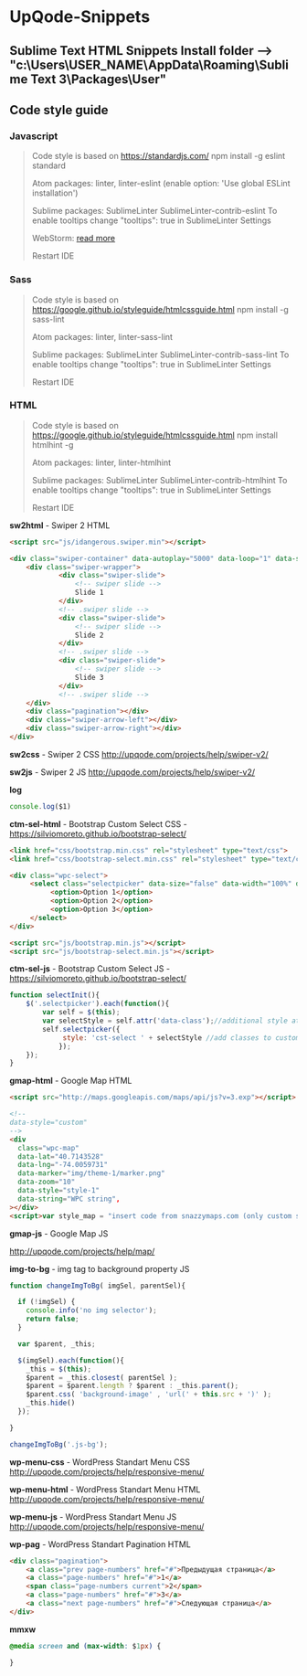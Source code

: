 # UpQode-Snippets

Sublime Text HTML Snippets
Install folder --> "c:\Users\USER_NAME\AppData\Roaming\Sublime Text 3\Packages\User\"
---

## Code style guide
### Javascript
> Code style is based on https://standardjs.com/
> npm install -g eslint standard
>
> Atom packages: linter, linter-eslint (enable option: 'Use global ESLint installation')
>
> Sublime packages: SublimeLinter SublimeLinter-contrib-eslint
> To enable tooltips change "tooltips": true in SublimeLinter Settings
>
> WebStorm: [read more](https://github.com/feross/standard/blob/master/docs/webstorm.md)
>
> Restart IDE

### Sass
> Code style is based on https://google.github.io/styleguide/htmlcssguide.html
> npm install -g sass-lint
>
> Atom packages: linter, linter-sass-lint
>
> Sublime packages: SublimeLinter SublimeLinter-contrib-sass-lint
> To enable tooltips change "tooltips": true in SublimeLinter Settings
>
> Restart IDE

### HTML
> Code style is based on https://google.github.io/styleguide/htmlcssguide.html
> npm install htmlhint -g
>
> Atom packages: linter, linter-htmlhint
>
> Sublime packages: SublimeLinter SublimeLinter-contrib-htmlhint
> To enable tooltips change "tooltips": true in SublimeLinter Settings
>
> Restart IDE


__sw2html__ - Swiper 2 HTML

```html
<script src="js/idangerous.swiper.min"></script>

<div class="swiper-container" data-autoplay="5000" data-loop="1" data-speed="1000" data-slides-per-view="responsive" data-add-slides="1" data-xs-slides="1" data-sm-slides="1" data-md-slides="1" data-lg-slides="1">
    <div class="swiper-wrapper">
            <div class="swiper-slide">
                <!-- swiper slide -->
                Slide 1
            </div>
            <!-- .swiper slide -->
            <div class="swiper-slide">
                <!-- swiper slide -->
                Slide 2
            </div>
            <!-- .swiper slide -->
            <div class="swiper-slide">
                <!-- swiper slide -->
                Slide 3
            </div>
            <!-- .swiper slide -->
    </div>
    <div class="pagination"></div>
    <div class="swiper-arrow-left"></div>
    <div class="swiper-arrow-right"></div>
</div>
```

__sw2css__ - Swiper 2 CSS
http://upqode.com/projects/help/swiper-v2/

__sw2js__ - Swiper 2 JS
http://upqode.com/projects/help/swiper-v2/

__log__

```js
console.log($1)
```

__ctm-sel-html__ - Bootstrap Custom Select CSS - https://silviomoreto.github.io/bootstrap-select/

```html
<link href="css/bootstrap.min.css" rel="stylesheet" type="text/css">
<link href="css/bootstrap-select.min.css" rel="stylesheet" type="text/css">

<div class="wpc-select">
     <select class="selectpicker" data-size="false" data-width="100%" data-class="select-1">
          <option>Option 1</option>
          <option>Option 2</option>
          <option>Option 3</option>
     </select>
</div>

<script src="js/bootstrap.min.js"></script>
<script src="js/bootstrap-select.min.js"></script>
```

__ctm-sel-js__ - Bootstrap Custom Select JS - https://silviomoreto.github.io/bootstrap-select/

```js
function selectInit(){
	$('.selectpicker').each(function(){
		var self = $(this);
		var selectStyle = self.attr('data-class');//additional style attribute, not required
		self.selectpicker({
		     style: 'cst-select ' + selectStyle //add classes to customize select field
	        });
	});
}
```

__gmap-html__ - Google Map HTML

```html
<script src="http://maps.googleapis.com/maps/api/js?v=3.exp"></script>

<!--
data-style="custom"
-->
<div
  class="wpc-map"
  data-lat="40.7143528"
  data-lng="-74.0059731"  
  data-marker="img/theme-1/marker.png"
  data-zoom="10"
  data-style="style-1"
  data-string="WPC string",
></div>
<script>var style_map = "insert code from snazzymaps.com (only custom style)"</script>
```

__gmap-js__ - Google Map JS

http://upqode.com/projects/help/map/

__img-to-bg__ - img tag to background property JS

```js
function changeImgToBg( imgSel, parentSel){

  if (!imgSel) {
    console.info('no img selector');
    return false;
  }

  var $parent, _this;

  $(imgSel).each(function(){
    _this = $(this);
    $parent = _this.closest( parentSel );
    $parent = $parent.length ? $parent : _this.parent();
    $parent.css( 'background-image' , 'url(' + this.src + ')' );
    _this.hide()
  });

}

changeImgToBg('.js-bg');
```

__wp-menu-css__ - WordPress Standart Menu CSS
http://upqode.com/projects/help/responsive-menu/

__wp-menu-html__ - WordPress Standart Menu HTML
http://upqode.com/projects/help/responsive-menu/

__wp-menu-js__ - WordPress Standart Menu JS
http://upqode.com/projects/help/responsive-menu/

__wp-pag__ - WordPress Standart Pagination HTML
```html
<div class="pagination">
	<a class="prev page-numbers" href="#">Предыдущая страница</a>
	<a class="page-numbers" href="#">1</a>
	<span class="page-numbers current">2</span>
	<a class="page-numbers" href="#">3</a>
	<a class="next page-numbers" href="#">Следующая страница</a>
</div>
```

__mmxw__
```css
@media screen and (max-width: $1px) {

}
```
